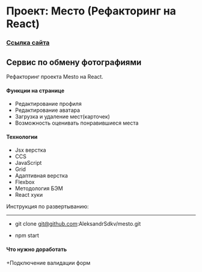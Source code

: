 # Проект: Место (Рефакторинг на React)
### [Ссылка сайта](https://mesto-react-ruddy.vercel.app/)

## Сервис по обмену фотографиями
Рефакторинг проекта Mesto на React.


#### Функции на странице
+ Редактирование профиля
+ Редактирование аватара
+ Загрузка и удаление мест(карточек)
+ Возможность оценивать понравившиеся места


#### Технологии
+ Jsx верстка
+ CCS
+ JavaScript
+ Grid
+ Адаптивная верстка
+ Flexbox
+ Методология БЭМ
+ React хуки

Инструкция по развертыванию:
___

- git clone git@github.com:AleksandrSdkv/mesto.git

- npm start
#### Что нужно доработать
 +Подключение валидации форм
